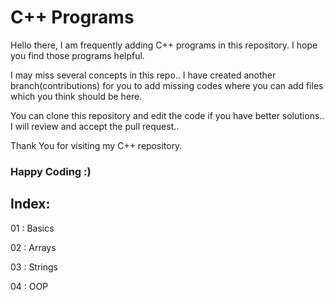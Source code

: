 # C++ Programs 

Hello there, I am frequently adding C++ programs in this repository. I hope you find those programs helpful. 

I may miss several concepts in this repo.. I have created another branch(contributions) for you to add missing codes where you can add files which you think should be here.

You can clone this repository and edit the code if you have better solutions.. I will review and accept the pull request..

Thank You for visiting my C++ repository. 

### Happy Coding :)

## Index: 

01 : Basics 

02 : Arrays 

03 : Strings 

04 : OOP 

